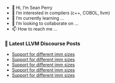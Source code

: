 - 👋 Hi, I’m Sean Perry
- 👀 I’m interested in compilers (c++, COBOL, llvm)
- 🌱 I’m currently learning ...
- 💞️ I’m looking to collaborate on ...
- 📫 How to reach me ...

<!---
s66perry/s66perry is a ✨ special ✨ repository because its `README.md` (this file) appears on your GitHub profile.
You can click the Preview link to take a look at your changes.
--->
### 📕 Latest LLVM Discourse Posts

<!-- DISCOURSE-LLVM:START -->
- [Support for different imm sizes](https://discourse.llvm.org/t/support-for-different-imm-sizes/71273#post_7)
- [Support for different imm sizes](https://discourse.llvm.org/t/support-for-different-imm-sizes/71273#post_6)
- [Support for different imm sizes](https://discourse.llvm.org/t/support-for-different-imm-sizes/71273#post_5)
- [Support for different imm sizes](https://discourse.llvm.org/t/support-for-different-imm-sizes/71273#post_4)
- [Support for different imm sizes](https://discourse.llvm.org/t/support-for-different-imm-sizes/71273#post_3)
<!-- DISCOURSE-LLVM:END -->
